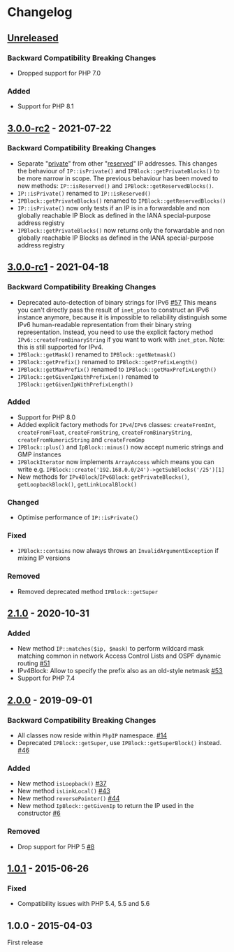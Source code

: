 # Changelog

## [Unreleased]

### Backward Compatibility Breaking Changes

- Dropped support for PHP 7.0

### Added

- Support for PHP 8.1


## [3.0.0-rc2] - 2021-07-22

### Backward Compatibility Breaking Changes

- Separate "[private](https://en.wikipedia.org/wiki/Private_network)" from other "[reserved](https://en.wikipedia.org/wiki/Reserved_IP_addresses)" IP addresses.
This changes the behaviour of `IP::isPrivate()` and `IPBlock::getPrivateBlocks()` to be more narrow in scope.
The previous behaviour has been moved to new methods: `IP::isReserved()` and `IPBlock::getReservedBlocks()`.
- `IP::isPrivate()` renamed to `IP::isReserved()`
- `IPBlock::getPrivateBlocks()` renamed to `IPBlock::getReservedBlocks()`
- `IP::isPrivate()` now only tests if an IP is in a forwardable and non globally reachable IP Block as defined in the IANA special-purpose address registry
- `IPBlock::getPrivateBlocks()` now returns only the forwardable and non globally reachable IP Blocks as defined in the IANA special-purpose address registry


## [3.0.0-rc1] - 2021-04-18

### Backward Compatibility Breaking Changes

- Deprecated auto-detection of binary strings for IPv6 [#57](https://github.com/rlanvin/php-ip/pull/57)
This means you can't directly pass the result of `inet_pton` to construct an IPv6 instance anymore, because it is
impossible to reliability distinguish some IPv6 human-readable representation from their binary string representation.
Instead, you need to use the explicit factory method `IPv6::createFromBinaryString` if you want to work with `inet_pton`.
Note: this is still supported for IPv4.
- `IPBlock::getMask()` renamed to `IPBlock::getNetmask()`
- `IPBlock::getPrefix()` renamed to `IPBlock::getPrefixLength()`
- `IPBlock::getMaxPrefix()` renamed to `IPBlock::getMaxPrefixLength()`
- `IPBlock::getGivenIpWithPrefixLen()` renamed to `IPBlock::getGivenIpWithPrefixLength()`

### Added

- Support for PHP 8.0
- Added explicit factory methods for `IPv4`/`IPv6` classes:
`createFromInt`, `createFromFloat`, `createFromString`, `createFromBinaryString`, `createFromNumericString` and `createFromGmp`
- `IPBlock::plus()` and `IpBlock::minus()` now accept numeric strings and GMP instances
- `IPBlockIterator` now implements `ArrayAccess` which means you can write e.g. `IPBlock::create('192.168.0.0/24')->getSubBlocks('/25')[1]`
- New methods for `IPv4Block`/`IPv6Block`: `getPrivateBlocks()`, `getLoopbackBlock()`, `getLinkLocalBlock()`

### Changed

- Optimise performance of `IP::isPrivate()`

### Fixed

- `IPBlock::contains` now always throws an `InvalidArgumentException` if mixing IP versions

### Removed

- Removed deprecated method `IPBlock::getSuper`

## [2.1.0] - 2020-10-31

### Added

- New method `IP::matches($ip, $mask)` to perform wildcard mask matching common in network Access Control Lists and OSPF dynamic routing [#51](https://github.com/rlanvin/php-ip/pull/51)
- IPv4Block: Allow to specify the prefix also as an old-style netmask [#53](https://github.com/rlanvin/php-ip/pull/53)
- Support for PHP 7.4

## [2.0.0] - 2019-09-01

### Backward Compatibility Breaking Changes

- All classes now reside within `PhpIP` namespace. [#14](https://github.com/rlanvin/php-ip/pull/14)
- Deprecated `IPBlock::getSuper`, use `IPBlock::getSuperBlock()` instead. [#46](https://github.com/rlanvin/php-ip/pull/46)

### Added

- New method `isLoopback()` [#37](https://github.com/rlanvin/php-ip/pull/37)
- New method `isLinkLocal()` [#43](https://github.com/rlanvin/php-ip/pull/43)
- New method `reversePointer()` [#44](https://github.com/rlanvin/php-ip/pull/44)
- New method `IpBlock::getGivenIp` to return the IP used in the constructor [#6](https://github.com/rlanvin/php-ip/pull/6)

### Removed

- Drop support for PHP 5 [#8](https://github.com/rlanvin/php-ip/issues/8)

## [1.0.1] - 2015-06-26

### Fixed

- Compatibility issues with PHP 5.4, 5.5 and 5.6

## 1.0.0 - 2015-04-03

First release

[Unreleased]: https://github.com/rlanvin/php-ip/compare/v3.0.0-rc2...HEAD
[3.0.0-rc2]: https://github.com/rlanvin/php-ip/compare/v3.0-rc1...v3.0.0-rc2
[3.0.0-rc1]: https://github.com/rlanvin/php-ip/compare/v2.1.0...v3.0.0-rc1
[2.1.0]: https://github.com/rlanvin/php-ip/compare/v2.0.0...v2.1.0
[2.0.0]: https://github.com/rlanvin/php-ip/compare/v1.0.1...v2.0.0
[1.0.1]: https://github.com/rlanvin/php-ip/compare/v1.0.0...v1.0.1
